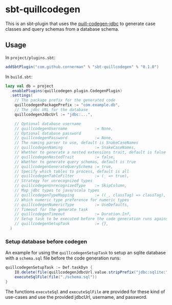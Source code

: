# sbt-quillcodegen

This is an sbt-plugin that uses the [quill-codegen-jdbc](https://zio.dev/zio-quill/code-generation/) to generate case classes and query schemas from a database schema.

## Usage

In `project/plugins.sbt`:
```sbt
addSbtPlugin("com.github.cornerman" % "sbt-quillcodegen" % "0.1.0")
```

In `build.sbt`:
```sbt
lazy val db = project
  .enablePlugins(quillcodegen.plugin.CodegenPlugin)
  .settings(
    // The package prefix for the generated code
    quillcodegenPackagePrefix := "com.example.db",
    // The jdbc URL for the database
    quillcodegenJdbcUrl := "jdbc:...",

    // Optional database username
    // quillcodegenUsername            := None,
    // Optional database password
    // quillcodegenPassword            := None,
    // The naming parser to use, default is SnakeCaseNames
    // quillcodegenNaming              := SnakeCaseNames,
    // Whether to generate a nested extensions trait, default is false
    // quillcodegenNestedTrait         := false,
    // Whether to generate query schemas, default is true
    // quillcodegenGenerateQuerySchema := true,
    // Specify which tables to process, default is all
    // quillcodegenTableFilter         := (_ => true),
    // Strategy for unrecognized types
    // quillcodegenUnrecognizedType    := SkipColumn,
    // Map jdbc types to java/scala types
    // quillcodegenTypeMapping         := ((_, classTag) => classTag),
    // Which numeric type preference for numeric types
    // quillcodegenNumericType         := UseDefaults,
    // Timeout for the generate task
    // quillcodegenTimeout             := Duration.Inf,
    // Setup task to be executed before the code generation runs against the database
    // quillcodegenSetupTask           := {},
  )
```

### Setup database before codegen

An example for using the `quillcodegenSetupTask` to setup an sqlite database with a `schema.sql` file before the code generation runs:
```sbt
quillcodegenSetupTask := Def.taskDyn {
    IO.delete(file(quillcodegenJdbcUrl.value.stripPrefix("jdbc:sqlite:")))
    executeSqlFile(file("./schema.sql"))
}
```

The functions `executeSql` and `executeSqlFile` are provided for these kind of use-cases and use the provided jdbcUrl, username, and password.

